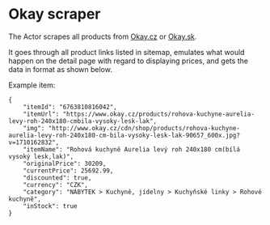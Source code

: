 # Okay scraper

The Actor scrapes all products from [Okay.cz](https://www.okay.cz/) or [Okay.sk](https://www.okay.sk/).

It goes through all product links listed in sitemap, emulates what would happen on the detail page with regard to displaying prices,
and gets the data in format as shown below.

Example item:
``` 
{
	"itemId": "6763810816042",
	"itemUrl": "https://www.okay.cz/products/rohova-kuchyne-aurelia-levy-roh-240x180-cmbila-vysoky-lesk-lak",
	"img": "http://www.okay.cz/cdn/shop/products/rohova-kuchyne-aurelia-levy-roh-240x180-cm-bila-vysoky-lesk-lak-90657_600x.jpg?v=1710162832",
	"itemName": "Rohová kuchyně Aurelia levý roh 240x180 cm(bílá vysoký lesk,lak)",
	"originalPrice": 30209,
	"currentPrice": 25692.99,
	"discounted": true,
	"currency": "CZK",
	"category": "NÁBYTEK > Kuchyně, jídelny > Kuchyňské linky > Rohové kuchyně",
	"inStock": true
}
```